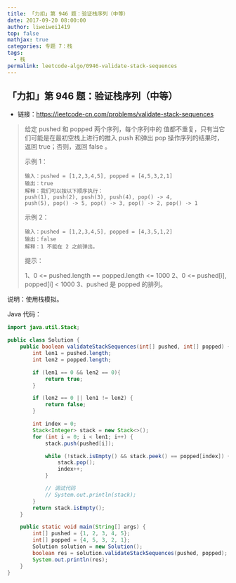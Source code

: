```yaml
---
title: 「力扣」第 946 题：验证栈序列（中等）
date: 2017-09-20 08:00:00
author: liweiwei1419
top: false
mathjax: true
categories: 专题 7：栈
tags:
  - 栈
permalink: leetcode-algo/0946-validate-stack-sequences
---
```



## 「力扣」第 946 题：验证栈序列（中等）

+ 链接：https://leetcode-cn.com/problems/validate-stack-sequences

> 给定 pushed 和 popped 两个序列，每个序列中的 值都不重复，只有当它们可能是在最初空栈上进行的推入 push 和弹出 pop 操作序列的结果时，返回 true；否则，返回 false 。
>
> 示例 1：
>
> ```
> 输入：pushed = [1,2,3,4,5], popped = [4,5,3,2,1]
> 输出：true
> 解释：我们可以按以下顺序执行：
> push(1), push(2), push(3), push(4), pop() -> 4,
> push(5), pop() -> 5, pop() -> 3, pop() -> 2, pop() -> 1
> ```
>
> 
>
>
> 示例 2：
>
> ```
> 输入：pushed = [1,2,3,4,5], popped = [4,3,5,1,2]
> 输出：false
> 解释：1 不能在 2 之前弹出。
> ```
>
>
> 提示：
>
> 1、0 <= pushed.length == popped.length <= 1000
> 2、0 <= pushed[i], popped[i] < 1000
> 3、pushed 是 popped 的排列。

说明：使用栈模拟。

Java 代码：

```java
import java.util.Stack;

public class Solution {
    public boolean validateStackSequences(int[] pushed, int[] popped) {
        int len1 = pushed.length;
        int len2 = popped.length;

        if (len1 == 0 && len2 == 0){
            return true;
        }

        if (len2 == 0 || len1 != len2) {
            return false;
        }

        int index = 0;
        Stack<Integer> stack = new Stack<>();
        for (int i = 0; i < len1; i++) {
            stack.push(pushed[i]);

            while (!stack.isEmpty() && stack.peek() == popped[index]) {
                stack.pop();
                index++;
            }

            // 调试代码
            // System.out.println(stack);
        }
        return stack.isEmpty();
    }

    public static void main(String[] args) {
        int[] pushed = {1, 2, 3, 4, 5};
        int[] popped = {4, 5, 3, 2, 1};
        Solution solution = new Solution();
        boolean res = solution.validateStackSequences(pushed, popped);
        System.out.println(res);
    }
}
```



